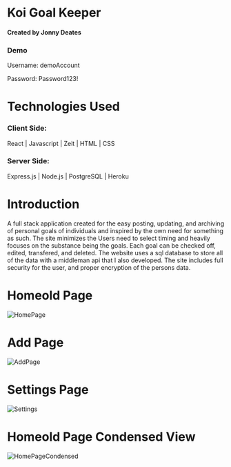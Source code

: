 # Koi Goal Keeper

#### Created by Jonny Deates

### Demo
Username: demoAccount

Password: Password123!


# Technologies Used

### Client Side:  
React | Javascript | Zeit |  HTML | CSS

### Server Side:
Express.js | Node.js | PostgreSQL | Heroku

# Introduction
A full stack application created for the easy posting, updating, and archiving of personal goals of individuals and inspired by the own need for something as such. The site minimizes the Users need to select timing and heavily focuses on the substance being the goals. Each goal can be checked off, edited, transfered, and deleted. The website uses a sql database to store all of the data with a middleman api that I also developed. The site includes full security for the user, and proper encryption of the persons data.  

# Homeold Page
![HomePage](apps/public/src/assets/images/koigoalkeeper-hompagev2.png)

# Add Page
![AddPage](apps/public/src/assets/images/koigoalkeeper-addpagev2.png)

# Settings Page
![Settings](apps/public/src/assets/images/koigoalkeeper-settingsv2.png)


# Homeold Page Condensed View
![HomePageCondensed](apps/public/src/assets/images/koigoalkeeper-hompage-ultra-compactedv2.png)
